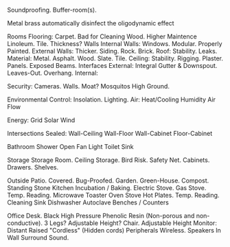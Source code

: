 

Soundproofing.
Buffer-room(s).

Metal
	brass automatically disinfect the oligodynamic effect

Rooms
	Flooring:
		Carpet.
			Bad for Cleaning
		Wood.
			Higher Maintence
		Linoleum.
		Tile.
		Thickness?
	Walls
		Internal Walls:
			Windows.
			Modular.
			Properly Painted.
		External Walls:
			Thicker.
			Siding.
			Rock.
			Brick.
	Roof:
		Stability.
		Leaks.
		Material:
			Metal.
			Asphalt.
			Wood.
			Slate.
			Tile.
	Ceiling: 
		Stability.
		Rigging.
		Plaster.
		Panels.
		Exposed Beams.
	Interfaces
		External:
			Integral Gutter & Downspout.
			Leaves-Out.
			Overhang.
		Internal: 

Security:
	Cameras.
	Walls.
	Moat?
		Mosquitos
	High Ground.

Environmental Control:
	Insolation.
	Lighting.
	Air:
		Heat/Cooling
		Humidity
		Air Flow

Energy:
	Grid
	Solar
	Wind
	
Intersections Sealed:
	Wall-Ceiling 
	Wall-Floor
	Wall-Cabinet
	Floor-Cabinet

Bathroom
  Shower
		Open
		Fan
		Light
	Toilet
	Sink

Storage
	Storage Room.
	Ceiling Storage.
		Bird Risk.
		Safety Net.
	Cabinets.
		Drawers.
  Shelves.

Outside
	Patio.
		Covered.
		Bug-Proofed.
	Garden.
		Green-House.
		Compost.
  Standing Stone
Kitchen
	Incubation / Baking.
		Electric Stove.
		Gas Stove.
		Temp. Reading.
		Microwave
		Toaster Oven
		Stove
	Hot Plates.
		Temp. Reading. 
	Cleaning
		Sink
		Dishwasher
		Autoclave
	Benches / Counters


Office
	Desk.
		Black High Pressure Phenolic Resin (Non-porous and non-conductive).
		3 Legs?
		Adjustable Height?
	Chair.
		Adjustable Height
	Monitor:
		Distant
		Raised
		"Cordless" (Hidden cords)
	Peripherals 
		Wireless.
		Speakers
			In Wall
			Surround Sound. 
